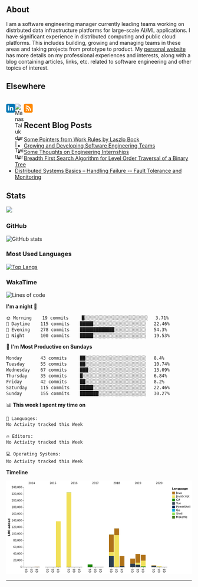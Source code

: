 ## About

I am a software engineering manager currently leading teams working on distrbuted data infrastructure platforms for large-scale AI/ML applications. I have significant experience in distributed computing and public cloud platforms. This includes building, growing and managing teams in these areas and taking projects from prototype to product. My [personal website](https://manastalukdar.github.io/) has more details on my professional experiences and interests, along with a blog containing articles, links, etc. related to software engineering and other topics of interest.

## Elsewhere

</br>

<a href="https://www.linkedin.com/in/manastalukdar" target="_blank">
  <img align="left" alt="Manas Talukdar | Linkedin" width="24px" src="https://raw.githubusercontent.com/edent/SuperTinyIcons/master/images/svg/linkedin.svg" />
</a>
<a href="https://www.twitter.com/manastalukdar" target="_blank">
  <img align="left" alt="Manas Talukdar | Twitter" width="24px" src="https://github.com/TheDudeThatCode/TheDudeThatCode/blob/master/Assets/Twitter.svg" />
</a>
<a href="https://manastalukdar.github.io/" target="_blank">
  <img align="left" alt="Manas Talukdar | Website" width="24px" src="https://github.com/edent/SuperTinyIcons/blob/master/images/svg/rss.svg" />
</a>

</br>

## Recent Blog Posts

<!-- BLOG:START -->
- [Some Pointers from Work Rules by Laszlo Bock](https://manastalukdar.github.io/blog/2020/01/25/work-rules-laszlo-bock-pointers/)
- [Growing and Developing Software Engineering Teams](https://manastalukdar.github.io/blog/2019/09/19/growing-developing-software-engineering-teams/)
- [Some Thoughts on Engineering Internships](https://manastalukdar.github.io/blog/2019/09/04/some-thoughts-on-engineering-internships/)
- [Breadth First Search Algorithm for Level Order Traversal of a Binary Tree](https://manastalukdar.github.io/blog/2019/08/29/breadth-first-search-binary-tree-level-order-traversal/)
- [Distributed Systems Basics – Handling Failure -- Fault Tolerance and Monitoring](https://manastalukdar.github.io/blog/2019/08/19/katemats-distributed-systems-fault-tolerance-monitoring/)
<!-- BLOG:END -->

## Stats

![](https://komarev.com/ghpvc/?username=manastalukdar)

### GitHub

![GitHub stats](https://github-readme-stats.vercel.app/api?username=manastalukdar&show_icons=true&hide_border=true&hide_rank=true&hide_title=true&icon_color=79ff97&text_color=9f9f9f&bg_color=151515)

### Most Used Languages

[![Top Langs](https://github-readme-stats.vercel.app/api/top-langs/?username=manastalukdar&layout=compact&hide_border=true&hide_title=true&icon_color=79ff97&text_color=9f9f9f&bg_color=151515)](https://github.com/manastalukdar/github-readme-stats)

### WakaTime

<!--START_SECTION:waka-->
![Lines of code](https://img.shields.io/badge/From%20Hello%20World%20I've%20written-5.1%20million%20Lines%20of%20code-blue)

**I'm a night 🦉** 

```text
🌞 Morning    19 commits     █░░░░░░░░░░░░░░░░░░░░░░░░   3.71% 
🌆 Daytime    115 commits    █████░░░░░░░░░░░░░░░░░░░░   22.46% 
🌃 Evening    278 commits    █████████████░░░░░░░░░░░░   54.3% 
🌙 Night      100 commits    █████░░░░░░░░░░░░░░░░░░░░   19.53%

```
📅 **I'm Most Productive on Sundays** 

```text
Monday       43 commits     ██░░░░░░░░░░░░░░░░░░░░░░░   8.4% 
Tuesday      55 commits     ██░░░░░░░░░░░░░░░░░░░░░░░   10.74% 
Wednesday    67 commits     ███░░░░░░░░░░░░░░░░░░░░░░   13.09% 
Thursday     35 commits     █░░░░░░░░░░░░░░░░░░░░░░░░   6.84% 
Friday       42 commits     ██░░░░░░░░░░░░░░░░░░░░░░░   8.2% 
Saturday     115 commits    █████░░░░░░░░░░░░░░░░░░░░   22.46% 
Sunday       155 commits    ███████░░░░░░░░░░░░░░░░░░   30.27%

```


📊 **This week I spent my time on** 

```text
💬 Languages: 
No Activity tracked this Week

🔥 Editors: 
No Activity tracked this Week

💻 Operating Systems: 
No Activity tracked this Week

```

**Timeline**

![Chart not found](https://github.com/manastalukdar/manastalukdar/blob/master/charts/bar_graph.png) 


<!--END_SECTION:waka-->

---

<!--

**manastalukdar/manastalukdar** is a ✨ _special_ ✨ repository because its `README.md` (this file) appears on your GitHub profile.

Here are some ideas to get you started:

- 🔭 I’m currently working on ...
- 🌱 I’m currently learning ...
- 👯 I’m looking to collaborate on ...
- 🤔 I’m looking for help with ...
- 💬 Ask me about ...
- 📫 How to reach me: ...
- 😄 Pronouns: ...
- ⚡ Fun fact: ...
-->

